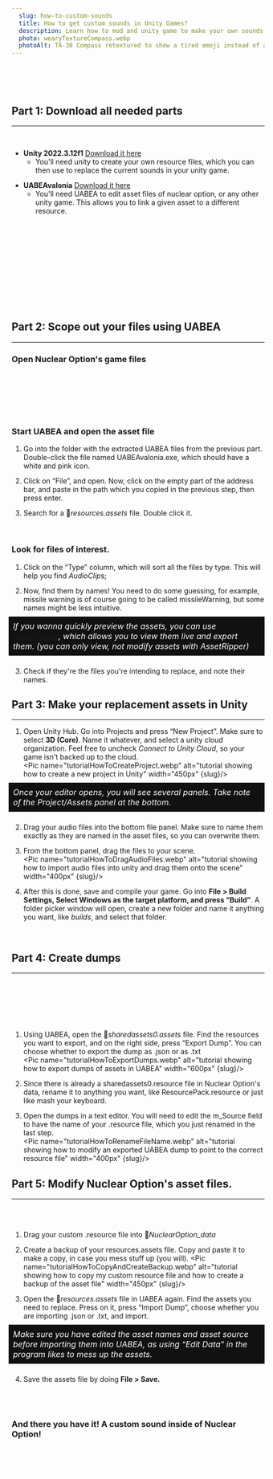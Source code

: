 ```yaml
---
  slug: how-to-custom-sounds
  title: How to get custom sounds in Unity Games?
  description: Learn how to mod and unity game to make your own sounds or soundpacks.
  photo: wearyTextureCompass.webp
  photoAlt: TA-30 Compass retextured to show a tired emoji instead of a bsod on a screen inside its canopy
---
```


Have you ever wanted custom sounds in Nuclear Option, like the F-14 missile warning sound to play when a SARH is flying at you, instead of the default annoying beep? Let me show you how.

## Part 1: Download all needed parts
---

You will need these programs: 

- **Unity 2022.3.12f1** [Download it here](https://unity.com/releases/editor/whats-new/2022.3.12)
  - You'll need unity to create your own resource files, which you can then use to replace the current sounds in your unity game.
- **UABEAvalonia** [Download it here](https://github.com/nesrak1/UABEA/releases/)
  -  You'll need UABEA to edit asset files of nuclear option, or any other unity game. This allows you to link a given asset to a different resource.

**To install Unity,** follow the download link, then simply press “Unity Editor Windows”, or whatever operating system you are using. After downloading, unity will install Unity Hub, which will require you to create an account, and then download the actual unity editor. After all this is done, Unity is installed.

**To install UABEA,** follow the download link, scroll a bit down, and click on a file that says *uabea-windows.zip* or anything similar. You will need a program like 7-zip or WinRAR to extract this zip. Make a new folder on your desktop, name it however you want, and then drag all the files from inside the zip into the folder.

## Part 2: Scope out your files using UABEA
--- 

  ### Open Nuclear Option's game files
  Open Steam. Click “Library” on the toolbar, and then search for nuclear option (or any other unity game) on the left panel. Right click it, and press “Browse Local Files”. When a file explorer window opens, open the folder 📂*NuclearOption_data*. Then, right-click the address bar at the top of file explorer, and click “Copy address as text”.

  <ol><Pic name="tutorialHowToOpenLocalFiles.webp" alt="tutorial pic showing how to open local game files in Steam" width="300px" {slug}/></ol>

  ### Start UABEA and open the asset file
   1. Go into the folder with the extracted UABEA files from the previous part. Double-click the file named UABEAvalonia.exe, which should have a white and pink icon.
   1. Click on “File”, and open. Now, click on the empty part of the address bar, and paste in the path which you copied in the previous step, then press enter.<br>
   1. Search for a 📁*resources.assets* file. Double click it. 

A new window should be opened, which lists all the resources in the game. 

  <ol><Pic name="tutorialHowToOpenAssetFile.webp" alt="tutorial showing how to open an assets file in UABE" width="400px" {slug}/></ol>

  ### Look for files of interest.
   1. Click on the “Type” column, which will sort all the files by type. This will help you find <i>AudioClip</i>s;
   1. Now, find them by names! You need to do some guessing, for example, missile warning is of course going to be called missileWarning, but some names might be less intuitive.
    <span class="infoText">If you wanna quickly preview the assets, you can use <a href="https://github.com/AssetRipper/AssetRipper/releases/">AssetRipper</a>, which allows you to view them live and export them. (you can only view, not modify assets with AssetRipper)</span>
   1. Check if they're the files you're intending to replace, and note their names. 

## Part 3: Make your replacement assets in Unity
---

  1. Open Unity Hub. Go into Projects and press “New Project”. Make sure to select <b>3D (Core)</b>. Name it whatever, and select a unity cloud organization. Feel free to uncheck <i>Connect to Unity Cloud</i>, so your game isn't backed up to the cloud.<br>
    <Pic name="tutorialHowToCreateProject.webp" alt="tutorial showing how to create a new project in Unity" width="450px" {slug}/>
    <span class="infoText">Once your editor opens, you will see several panels. Take note of the Project/Assets panel at the bottom.</span>
  1. Drag your audio files into the bottom file panel. Make sure to name them exactly as they are named in the asset files, so you can overwrite them.
  1. From the bottom panel, drag the files to your scene.<br>
    <Pic name="tutorialHowToDragAudioFiles.webp" alt="tutorial showing how to import audio files into unity and drag them onto the scene" width="400px" {slug}/>
  1. After this is done, save and compile your game. Go into <b>File > Build Settings, Select Windows as the target platform, and press “Build”</b>. A folder picker window will open, create a new folder and name it anything you want, like <i>builds</i>, and select that folder.

The game and its assets will now build into that folder.

## Part 4: Create dumps 
---

Look in the folder you just created, and compiled into. There should be a gameName_data folder. Open it. Your files of interest are 📂*sharedassets0.assets*, and 📂*shareassets0.resource*. The .assets file stores the references to resources, the .resource file stores the actual resources (audio files). 


  1. Using UABEA, open the 📂<i>sharedassets0.assets</i> file. Find the resources you want to export, and on the right side, press “Export Dump”. You can choose whether to export the dump as .json or as .txt<br>
    <Pic name="tutorialHowToExportDumps.webp" alt="tutorial showing how to export dumps of assets in UABEA" width="600px" {slug}/>
  1. Since there is already a sharedassets0.resource file in Nuclear Option's data, rename it to anything you want, like ResourcePack.resource or just like mash your keyboard.
  1. Open the dumps in a text editor. You will need to edit the m_Source field to have the name of your .resource file, which you just renamed in the last step.<br>
    <Pic name="tutorialHowToRenameFileName.webp" alt="tutorial showing how to modify an exported UABEA dump to point to the correct resource file" width="400px" {slug}/>

## Part 5: Modify Nuclear Option's asset files. 
---
Now you'll need to modify Nuclear Option's 📂<i>resources.assets</i> file, so the resources point to your custom resources, in your custom .resource file.

  1. Drag your custom .resource file into 📂<i>NuclearOption_data</i>
  1. Create a backup of your resources.assets file. Copy and paste it to make a copy, in case you mess stuff up (you will).
    <Pic name="tutorialHowToCopyAndCreateBackup.webp" alt="tutorial showing how to copy my custom resource file and how to create a backup of the asset file" width="450px" {slug}/>
  1. Open the 📂<i>resources.assets</i> file in UABEA again. Find the assets you need to replace. Press on it, press “Import Dump”, choose whether you are importing .json or .txt, and import.
    <span class="infoText">Make sure you have edited the asset names and asset source before importing them into UABEA, as using “Edit Data” in the program likes to mess up the assets.</span>
  1. Save the assets file by doing <b>File > Save.</b>

<br><br>

### And there you have it! A custom sound inside of Nuclear Option!

<Vid name="f14CustomSoundNuclearOption.webm" thumb="customsoundthumbnail.webp" width="750" {slug} autoplay={false} muted={false} controls={true} />

<style>
    li{
      margin-bottom: 13px;
    }
  
    p{
      color: white;
    }

    .infoText{
      margin-left: -30px;
      margin-bottom: 9px;
      margin-top: 9px;
      padding: 9px;
      color: #FFFFFF;
      font-style: italic;
      font-size: 16px;
      background-color: #111111;
      display: inline-block;
    }

  </style>

  <script>
    import Pic from "$lib/pic.svelte"
    import Vid from "$lib/vid.svelte"
  </script>